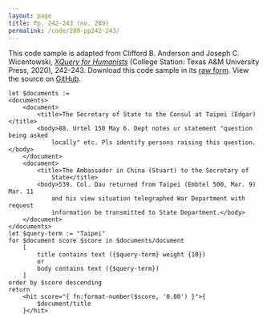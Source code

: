 ```yaml
---
layout: page
title: Pp. 242-243 (no. 289)
permalink: /code/289-pp242-243/
---
```


This code sample is adapted from Clifford B. Anderson and Joseph C. Wicentowski, 
[_XQuery for Humanists_](/) (College Station: Texas A&M University Press, 2020), 242-243. 
Download this code sample in its [raw form](/code/289-pp242-243/289-pp242-243.xq).
View the source on [GitHub](https://github.com/coding4humanists/xquery4humanists/blob/release/code/289-pp242-243/289-pp242-243.xq).

```xquery
let $documents :=
<documents>
    <document>
        <title>The Secretary of State to the Consul at Taipei (Edgar)</title>
        <body>88. Urtel 150 May 6. Dept notes ur statement "question being asked
            locally" etc. Pls identify persons raising this question.</body>
    </document>
    <document>
        <title>The Ambassador in China (Stuart) to the Secretary of
            State</title>
        <body>539. Col. Dau returned from Taipei (Embtel 500, Mar. 9) Mar. 11
            and his view situation telegraphed War Department with request
            information be transmitted to State Department.</body>
    </document>
</documents>
let $query-term := "Taipei"
for $document score $score in $documents/document
    [
        title contains text ({$query-term} weight {10})
        or
        body contains text ({$query-term})
    ]
order by $score descending
return
    <hit score="{ fn:format-number($score, '0.00') }">{ 
        $document/title
    }</hit>
```  
